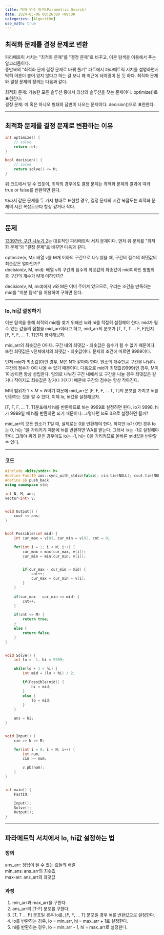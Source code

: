 ```yaml
---
title: 매개 변수 탐색(Parametric Search)
date: 2024-05-06 00:26:00 +09:00
categories: [Algorithm]
use_math: true
---
```



## **최적화 문제를 결정 문제로 변환**
파라메트릭 서치는 "최적화 문제"를 "결정 문제"로 바꾸고, 이분 탐색을 이용해서 푸는 알고리즘이다. 
<br>
종만북의 "최적화 문제 결정 문제로 바꿔 풀기" 파트에서 파라메트릭 서치를 설명하면서 딱히 이름이 붙어 있지 않다고 하는 걸 보니 꽤 최근에 네이밍이 된 듯 하다. 최적화 문제와 결정 문제의 정의는 다음과 같다.

>
최적화 문제: 가능한 모든 솔루션 중에서 최상의 솔루션을 찾는 문제이다. optimize()로 표현한다.
<br>
결정 문제: 예 혹은 아니오 형태의 답만이 나오는 문제이다. decision()으로 표현한다.
>

---

## **최적화 문제를 결정 문제로 변환하는 이유**
```cpp
int optimize() {
    // solve
    return ret;
}

bool decision() {
    // solve
    return solve() <= M;
}
```

위 코드에서 알 수 있듯이, 최악의 경우에도 결정 문제는 최적화 문제의 결과에 따라 true or false를 반환하면 된다.



따라서 같은 문제를 두 가지 형태로 표현할 경우, 결정 문제의 시간 복잡도는 최적화 문제의 시간 복잡도보다 항상 같거나 작다. 

---

## **문제**

[13397번: 구간 나누기 2](https://www.acmicpc.net/problem/13397)는 대표적인 파라메트릭 서치 문제이다. 먼저 위 문제를 "최적화 문제"와 "결정 문제"로 바꾸면 다음과 같다.

>
optimize(v, M): 배열 v를 M개 이하의 구간으로 나누었을 때, 구간의 점수의 최댓값의 최솟값은 얼마인가?
<br>
decision(v, M, mid): 배열 v의 구간의 점수의 최댓값의 최솟값이 mid이하인 방법의 총 구간의 개수가 M개 이하인가?
>

decision(v, M, mid)에서 v와 M은 이미 주어져 있으므로, 우리는 조건을 만족하는 mid를 "이분 탐색"을 이용하여 구하면 된다.

---

### **lo, hi값 설정하기**

이분 탐색을 통해 최적의 mid를 찾기 위해선 lo와 hi를 적절히 설정해야 한다. mid가 될 수 있는 값들의 집합을 mid_arr이라고 하고, mid_arr의 분포가 [T, T, T ... F, F]인지 [F, F, F, ... T, T]인지 생각해보자.

mid_arr의 최솟값은 0이다. 구간 내의 최댓값 - 최솟값은 음수가 될 수 없기 때문이다. 또한 최댓값은 v전체에서의 최댓값 - 최솟값이다. 문제의 조건에 따르면 9999이다.

먼저 mid가 최솟값(0)인 경우, M은 N과 같아야 한다. 원소의 개수만큼 구간을 나눠야 구간의 점수가 0이 나올 수 있기 때문이다.
다음으로 mid가 최댓값(9999)인 경우, M이 1이상이면 항상 성립한다. 임의로 나눠진 구간 내에서 또 구간을 나눌 경우 최댓값은 같거나 작아지고 최솟값은 같거나 커지기 때문에 구간의 점수는 항상 작아진다.

M의 범위가 $1 \leq M \leq N$이기 때문에 mid_arr은 [F, F, F, ... T, T]의 분포를 가지고 hi를 반환하는 것을 알 수 있다. 이제 lo, hi값을 설정해보자.

[F, F, F, ... T, T]분포에서 hi를 반환하므로 hi는 9999로 설정하면 된다. lo가 9998, hi가 9999일 때 hi를 반환하면 되기 때문이다. 그렇다면 lo도 0으로 설정하면 될까? 

mid_arr의 모든 원소가 T일 때, 실제로는 0을 반환해야 한다. 하지만 lo가 0인 경우 lo는 0, hi는 1을 가리키기 때문에 hi를 반환하면 WA를 받는다. 그래서 lo는 -1로 설정해야 한다. 그래야 위와 같은 경우에도 lo는 -1, hi는 0을 가리키므로 올바른 mid값을 반환할 수 있다.

---

### **코드**

```cpp
#include <bits/stdc++.h>
#define FastIO ios::sync_with_stdio(false); cin.tie(NULL); cout.tie(NULL);
#define pb push_back
using namespace std;

int N, M, ans;
vector<int> v;


void Output() {
    cout << ans;
}


bool Possible(int mid) {
    int cur_max = v[0], cur_min = v[0], cnt = 0;

    for(int i = 1; i < N; i++) {
        cur_max = max(cur_max, v[i]);
        cur_min = min(cur_min, v[i]);


        if(cur_max - cur_min > mid) {
            cnt++;
            cur_max = cur_min = v[i];
        }
    }
    
    if(cur_max - cur_min <= mid) {
        cnt++;
    }

    if(cnt <= M) {
        return true;
    }
    else {
        return false;
    }
}


void Solve() {
    int lo = -1, hi = 9999;

    while(lo + 1 < hi) {
        int mid = (lo + hi) / 2;

        if(Possible(mid)) {
            hi = mid;
        }
        else {
            lo = mid;
        }
    }

    ans = hi;
}


void Input() {
    cin >> N >> M;

    for(int i = 0; i < N; i++) {
        int num;
        cin >> num;

        v.pb(num);
    }
}


int main() {
    FastIO;

    Input();
    Solve();
    Output();
}
```


---

## **파라메트릭 서치에서 lo, hi값 설정하는 법**
### **정의**
>
ans_arr: 정답이 될 수 있는 값들의 배열
<br>
min_ans: ans_arr의 최솟값
<br>
max-arr: ans_arr의 최댓값
>

### **과정**
1. min_arr과 max_arr을 구한다.
2. ans_arr의 [T-F] 분포를 구한다.
3. [T, T ... F] 분포일 경우 lo를, [F, F, ... T] 분포일 경우 hi를 반환값으로 설정한다.
4. lo를 반환하는 경우, lo = min_arr, hi = max_arr + 1로 설정한다.
5. hi를 반환하는 경우, lo = min_arr - 1, hi = max_arr로 설정한다.